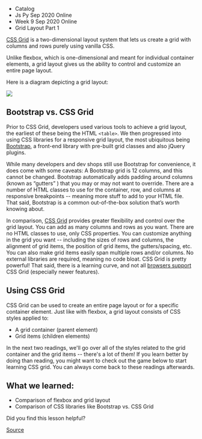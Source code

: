 *   Catalog
*   Js Py Sep 2020 Online
*   Week 9 Sep 2020 Online
*   Grid Layout Part 1

[CSS Grid](https://css-tricks.com/snippets/css/complete-guide-grid/) is a two-dimensional layout system that lets us create a grid with columns and rows purely using vanilla CSS.

Unlike flexbox, which is one-dimensional and meant for individual container elements, a grid layout gives us the ability to control and customize an entire page layout.

Here is a diagram depicting a grid layout:

![](https://appacademy-open-assets.s3-us-west-1.amazonaws.com/Module-Responsive-Design/grid/assets/grid-layout.svg)

Bootstrap vs. CSS Grid
----------------------

Prior to CSS Grid, developers used various tools to achieve a grid layout, the earliest of these being the HTML `<table>`. We then progressed into using CSS libraries for a responsive grid layout, the most ubiquitous being [Bootstrap](https://getbootstrap.com/), a front-end library with pre-built grid classes and also jQuery plugins.

While many developers and dev shops still use Bootstrap for convenience, it does come with some caveats: A Bootstrap grid is 12 columns, and this cannot be changed. Bootstrap automatically adds padding around columns (known as “gutters” ) that you may or may not want to override. There are a number of HTML classes to use for the container, row, and columns at responsive breakpoints -- meaning more stuff to add to your HTML file. That said, Bootstrap is a common out-of-the-box solution that’s worth knowing about.

In comparison, [CSS Grid](https://css-tricks.com/snippets/css/complete-guide-grid/) provides greater flexibility and control over the grid layout. You can add as many columns and rows as you want. There are no HTML classes to use, only CSS properties. You can customize anything in the grid you want -- including the sizes of rows and columns, the alignment of grid items, the position of grid items, the gutters/spacing, etc. You can also make grid items easily span multiple rows and/or columns. No external libraries are required, meaning no code bloat. CSS Grid is pretty powerful! That said, there is a learning curve, and not all [browsers support](https://caniuse.com/#search=css%20grid) CSS Grid (especially newer features).

Using CSS Grid
--------------

CSS Grid can be used to create an entire page layout or for a specific container element. Just like with flexbox, a grid layout consists of CSS styles applied to:

*   A grid container (parent element)
*   Grid items (children elements)

In the next two readings, we'll go over all of the styles related to the grid container and the grid items -- there's a lot of them! If you learn better by doing than reading, you might want to check out the game below to start learning CSS grid. You can always come back to these readings afterwards.

What we learned:
----------------

*   Comparison of flexbox and grid layout
*   Comparison of CSS libraries like Bootstrap vs. CSS Grid

Did you find this lesson helpful?


[Source](https://open.appacademy.io/learn/js-py---sep-2020-online/week-9-sep-2020-online/grid-layout-part-1)
